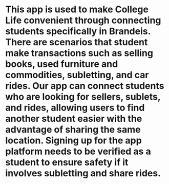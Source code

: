 # This app is used to make College Life convenient through connecting students specifically in Brandeis. There are scenarios that student make transactions such as selling books, used furniture and commodities, subletting, and car rides. Our app can connect students who are looking for sellers, sublets, and rides, allowing users to find another student easier with the advantage of sharing the same location. Signing up for the app platform needs to be verified as a student to ensure safety if it involves subletting and share rides. 
